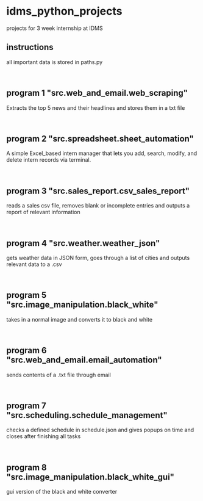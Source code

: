 # idms_python_projects
projects for 3 week internship at IDMS

## instructions
all important data is stored in paths.py


<br>

## program 1 "src.web_and_email.web_scraping"
Extracts the top 5 news and their headlines and stores them in a txt file

<br>

## program 2 "src.spreadsheet.sheet_automation"
A simple Excel_based intern manager that lets you add, search, modify, and delete intern records via terminal.

<br>

## program 3 "src.sales_report.csv_sales_report"
reads a sales csv file, removes blank or incomplete entries and outputs a report of relevant information

<br>

## program 4 "src.weather.weather_json"
gets weather data in JSON form, goes through a list of cities and outputs relevant data to a .csv

<br>

## program 5 "src.image_manipulation.black_white"
takes in a normal image and converts it to black and white

<br>

## program 6 "src.web_and_email.email_automation"
sends contents of a .txt file through email

<br>

## program 7 "src.scheduling.schedule_management"
checks a defined schedule in schedule.json and gives popups on time and closes after finishing all tasks 

<br>

## program 8 "src.image_manipulation.black_white_gui"
gui version of the black and white converter